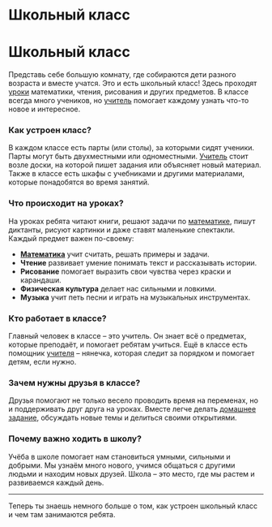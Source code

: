 # Школьный класс

# Школьный класс

Представь себе большую комнату, где собираются дети разного возраста и вместе учатся. Это и есть школьный класс! Здесь проходят [уроки](Урок.md) математики, чтения, рисования и других предметов. В классе всегда много учеников, но [учитель](Учитель.md) помогает каждому узнать что-то новое и интересное.

### Как устроен класс?

В каждом классе есть парты (или столы), за которыми сидят ученики. Парты могут быть двухместными или одноместными. [Учитель](Учитель.md) стоит возле доски, на которой пишет задания или объясняет новый материал. Также в классе есть шкафы с учебниками и другими материалами, которые понадобятся во время занятий.

### Что происходит на уроках?

На уроках ребята читают книги, решают задачи по [математике](Математика.md), пишут диктанты, рисуют картинки и даже ставят маленькие спектакли. Каждый предмет важен по-своему:

- **[Математика](Математика.md)** учит считать, решать примеры и задачи.
- **Чтение** развивает умение понимать текст и рассказывать истории.
- **Рисование** помогает выразить свои чувства через краски и карандаши.
- **Физическая культура** делает нас сильными и ловкими.
- **Музыка** учит петь песни и играть на музыкальных инструментах.

### Кто работает в классе?

Главный человек в классе – это учитель. Он знает всё о предметах, которые преподаёт, и помогает ребятам учиться. Ещё в классе есть помощник [учителя](Учитель.md) – нянечка, которая следит за порядком и помогает детям, если нужно.

### Зачем нужны друзья в классе?

Друзья помогают не только весело проводить время на переменах, но и поддерживать друг друга на уроках. Вместе легче делать [домашнее задание](Домашнее_задание.md), обсуждать новые темы и делиться своими открытиями.

### Почему важно ходить в школу?

Учёба в школе помогает нам становиться умными, сильными и добрыми. Мы узнаём много нового, учимся общаться с другими людьми и находим новых друзей. Школа – это место, где мы растем и развиваемся каждый день.

---

Теперь ты знаешь немного больше о том, как устроен школьный класс и чем там занимаются ребята.
